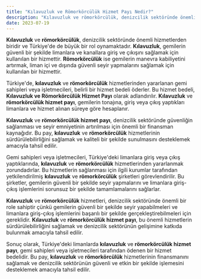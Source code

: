 ```yaml
---
title: "Kılavuzluk ve Römorkörcülük Hizmet Payı Nedir?"
description: "Kılavuzluk ve römorkörcülük, denizcilik sektöründe önemli hizmetlerden biridir ve Türkiye'de de büyük bir rol oynamaktadır."
date: 2023-07-19
---
```


**Kılavuzluk** ve **römorkörcülük**, denizcilik sektöründe önemli hizmetlerden biridir ve Türkiye'de de büyük bir rol
oynamaktadır. **Kılavuzluk**, gemilerin güvenli bir şekilde limanlara ve kanallara giriş ve çıkışını sağlamak için
kullanılan bir hizmettir. **Römorkörcülük** ise gemilerin manevra kabiliyetini artırmak, liman içi ve dışında güvenli
seyir yapmalarını sağlamak için kullanılan bir hizmettir.

Türkiye'de, **kılavuzluk** ve **römorkörcülük** hizmetlerinden yararlanan gemi sahipleri veya işletmecileri, belirli bir
hizmet bedeli öderler. Bu hizmet bedeli, **Kılavuzluk ve Römorkörcülük Hizmet Payı** olarak adlandırılır. **Kılavuzluk**
ve **römorkörcülük hizmet payı**, gemilerin tonajına, giriş veya çıkış yaptıkları limanlara ve hizmet alınan süreye göre
hesaplanır.

**Kılavuzluk** ve **römorkörcülük hizmet payı**, denizcilik sektöründe güvenliğin sağlanması ve seyir emniyetinin
artırılması için önemli bir finansman kaynağıdır. Bu pay, **kılavuzluk** ve **römorkörcülük** hizmetlerinin
sürdürülebilirliğini sağlamak ve kaliteli bir şekilde sunulmasını desteklemek amacıyla tahsil edilir.

Gemi sahipleri veya işletmecileri, Türkiye'deki limanlara giriş veya çıkış yaptıklarında, **kılavuzluk** ve
**römorkörcülük** hizmetlerinden yararlanmak zorundadırlar. Bu hizmetlerin sağlanması için ilgili kurumlar tarafından
yetkilendirilmiş **kılavuzluk** ve **römorkörcülük** şirketleri görevlendirilir. Bu şirketler, gemilerin güvenli bir
şekilde seyir yapmalarını ve limanlara giriş-çıkış işlemlerini sorunsuz bir şekilde tamamlamalarını sağlarlar.

**Kılavuzluk** ve **römorkörcülük** hizmetleri, denizcilik sektöründe önemli bir role sahiptir çünkü gemilerin güvenli
bir şekilde seyir yapabilmeleri ve limanlara giriş-çıkış işlemlerini başarılı bir şekilde gerçekleştirebilmeleri için
gereklidir. **Kılavuzluk** ve **römorkörcülük hizmet payı**, bu önemli hizmetlerin sürdürülebilirliğini sağlamak ve
denizcilik sektörünün gelişimine katkıda bulunmak amacıyla tahsil edilir.

Sonuç olarak, Türkiye'deki limanlarda **kılavuzluk** ve **römorkörcülük hizmet payı**, gemi sahipleri veya işletmecileri
tarafından ödenen bir hizmet bedelidir. Bu pay, **kılavuzluk** ve **römorkörcülük** hizmetlerinin finansmanını sağlamak
ve denizcilik sektörünün güvenli ve etkin bir şekilde işlemesini desteklemek amacıyla tahsil edilir.
